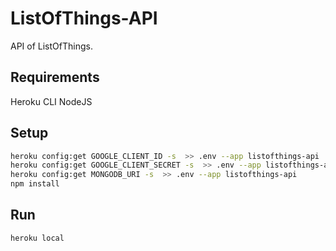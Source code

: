 # ListOfThings-API
API of ListOfThings.

## Requirements
Heroku CLI
NodeJS

## Setup
```bash
heroku config:get GOOGLE_CLIENT_ID -s  >> .env --app listofthings-api
heroku config:get GOOGLE_CLIENT_SECRET -s  >> .env --app listofthings-api
heroku config:get MONGODB_URI -s  >> .env --app listofthings-api
npm install
```
## Run
```bash
heroku local
```

